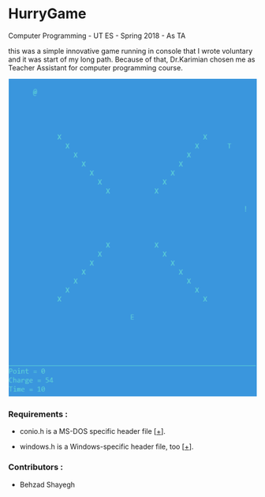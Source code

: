 # HurryGame
Computer Programming - UT ES - Spring 2018 - As TA

this was a simple innovative game running in console that I wrote voluntary and it was start of my long path. Because of that, Dr.Karimian chosen me as Teacher Assistant for computer programming course.

![Alt text](./readme.PNG?raw=true "Game Environment")

### Requirements :

 - conio.h is a MS-DOS specific header file [[+](https://en.wikipedia.org/wiki/Windows.h)].
 
 - windows.h is a Windows-specific header file, too [[+](https://en.wikipedia.org/wiki/Conio.h)].


### Contributors :
  - Behzad Shayegh
